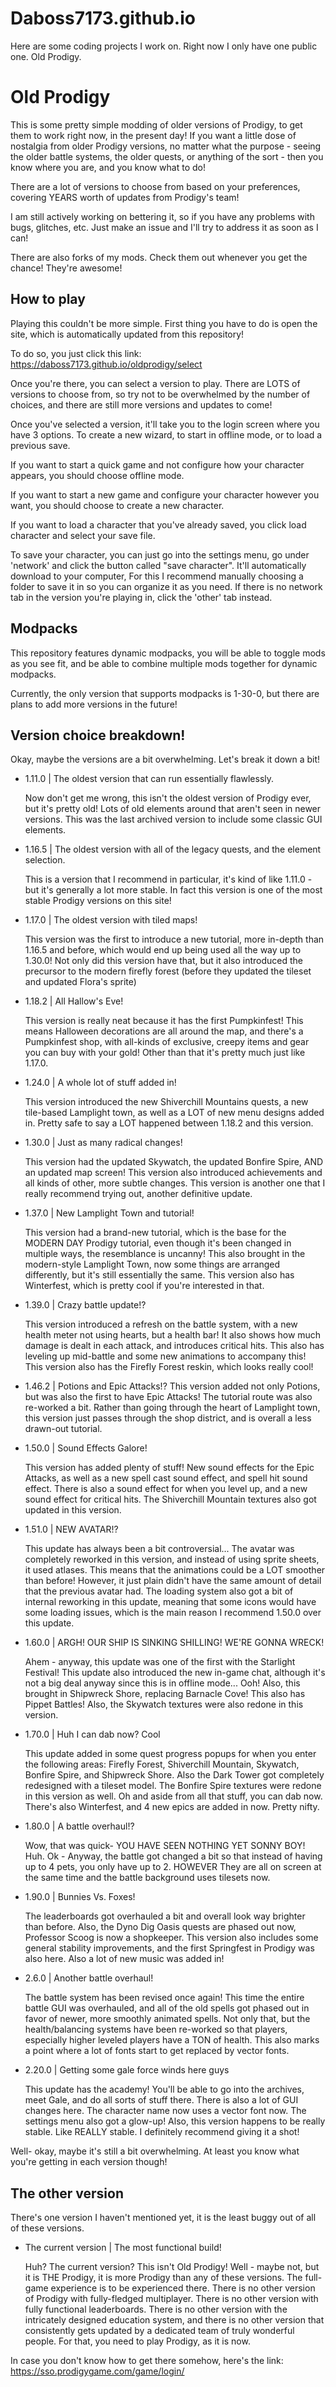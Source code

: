 # Daboss7173.github.io

Here are some coding projects I work on.
Right now I only have one public one. Old Prodigy.

# Old Prodigy

This is some pretty simple modding of older versions of Prodigy, to get them to work right now, in the present day!
If you want a little dose of nostalgia from older Prodigy versions, no matter what the purpose - 
seeing the older battle systems, the older quests, or anything of the sort - 
then you know where you are, and you know what to do!

There are a lot of versions to choose from based on your preferences, covering YEARS worth of updates from Prodigy's team!

I am still actively working on bettering it, so if you have any problems with bugs, glitches, etc. Just make an issue
and I'll try to address it as soon as I can!

There are also forks of my mods. Check them out whenever you get the chance! They're awesome!

## How to play

Playing this couldn't be more simple. First thing you have to do is open the site, which is automatically updated from this
repository!

To do so, you just click this link: https://daboss7173.github.io/oldprodigy/select

Once you're there, you can select a version to play. There are LOTS of versions to choose from, so try not to be overwhelmed
by the number of choices, and there are still more versions and updates to come!

Once you've selected a version, it'll take you to the login screen where you have 3 options. To create a new wizard, to start in offline mode,
or to load a previous save.

If you want to start a quick game and not configure how your character appears, you should choose offline mode.

If you want to start a new game and configure your character however you want, you should choose to create a new character.

If you want to load a character that you've already saved, you click load character and select your save file.

To save your character, you can just go into the settings menu, go under 'network' and click the button called "save character". It'll automatically download
to your computer, For this I recommend manually choosing a folder to save it in so you can organize it as you need. If there is no network tab in the version
you're playing in, click the 'other' tab instead.

## Modpacks

This repository features dynamic modpacks, you will be able to toggle mods as you see fit, and be able to combine multiple mods together for dynamic modpacks.

Currently, the only version that supports modpacks is 1-30-0, but there are plans to add more versions in the future!

## Version choice breakdown!

Okay, maybe the versions are a bit overwhelming. Let's break it down a bit!

- 1.11.0 | The oldest version that can run essentially flawlessly.

  Now don't get me wrong, this isn't the oldest version of Prodigy ever, but it's pretty old! Lots of old elements around that aren't seen in newer versions.
  This was the last archived version to include some classic GUI elements.

- 1.16.5 | The oldest version with all of the legacy quests, and the element selection.

  This is a version that I recommend in particular, it's kind of like 1.11.0 - but it's generally a lot more stable. In fact this version
  is one of the most stable Prodigy versions on this site!

- 1.17.0 | The oldest version with tiled maps!

  This version was the first to introduce a new tutorial, more in-depth than 1.16.5 and before, which would end up being used all the way up to 1.30.0!
  Not only did this version have that, but it also introduced the precursor to the modern firefly forest (before they updated the tileset and updated Flora's sprite)

- 1.18.2 | All Hallow's Eve!

  This version is really neat because it has the first Pumpkinfest! This means Halloween decorations are all around the map, and there's a Pumpkinfest shop, with all-kinds
  of exclusive, creepy items and gear you can buy with your gold! Other than that it's pretty much just like 1.17.0.

- 1.24.0 | A whole lot of stuff added in!

  This version introduced the new Shiverchill Mountains quests, a new tile-based Lamplight town, as well as a LOT of new menu designs added in.
  Pretty safe to say a LOT happened between 1.18.2 and this version.

- 1.30.0 | Just as many radical changes!

  This version had the updated Skywatch, the updated Bonfire Spire, AND an updated map screen! This version also introduced achievements and all kinds of
  other, more subtle changes. This version is another one that I really recommend trying out, another definitive update.

- 1.37.0 | New Lamplight Town and tutorial!

  This version had a brand-new tutorial, which is the base for the MODERN DAY Prodigy tutorial, even though it's been changed in multiple ways, the resemblance is
  uncanny! This also brought in the modern-style Lamplight Town, now some things are arranged differently, but it's still essentially the same. This version
  also has Winterfest, which is pretty cool if you're interested in that.

- 1.39.0 | Crazy battle update!?

  This version introduced a refresh on the battle system, with a new health meter not using hearts, but a health bar! It also shows how much damage is dealt in
  each attack, and introduces critical hits. This also has leveling up mid-battle and some new animations to accompany this! This version also has the Firefly Forest
  reskin, which looks really cool!

- 1.46.2 | Potions and Epic Attacks!?
  This version added not only Potions, but was also the first to have Epic Attacks! The tutorial route was also re-worked a bit. Rather than going through the heart of
  Lamplight town, this version just passes through the shop district, and is overall a less drawn-out tutorial.

- 1.50.0 | Sound Effects Galore!

  This version has added plenty of stuff! New sound effects for the Epic Attacks, as well as a new spell cast sound effect, and spell hit sound effect. There is also a
  sound effect for when you level up, and a new sound effect for critical hits. The Shiverchill Mountain textures also got updated in this version.

- 1.51.0 | NEW AVATAR!?

  This update has always been a bit controversial... The avatar was completely reworked in this version, and instead of using sprite sheets, it used atlases. This means
  that the animations could be a LOT smoother than before! However, it just plain didn't have the same amount of detail that the previous avatar had.
  The loading system also got a bit of internal reworking in this update, meaning that some icons would have some loading issues, which is the main reason I
  recommend 1.50.0 over this update.

- 1.60.0 | ARGH! OUR SHIP IS SINKING SHILLING! WE'RE GONNA WRECK!

  Ahem - anyway, this update was one of the first with the Starlight Festival! This update also introduced the new in-game chat, although it's not a big deal anyway since
  this is in offline mode... Ooh! Also, this brought in Shipwreck Shore, replacing Barnacle Cove! This also has Pippet Battles! Also, the Skywatch textures were also
  redone in this version.

- 1.70.0 | Huh I can dab now? Cool

  This update added in some quest progress popups for when you enter the following areas: Firefly Forest, Shiverchill Mountain, Skywatch, Bonfire Spire, and Shipwreck
  Shore. Also the Dark Tower got completely redesigned with a tileset model. The Bonfire Spire textures were redone in this version as well.
  Oh and aside from all that stuff, you can dab now. There's also Winterfest, and 4 new epics are added in now. Pretty nifty.

- 1.80.0 | A battle overhaul!?

  Wow, that was quick- YOU HAVE SEEN NOTHING YET SONNY BOY! Huh. Ok - Anyway, the battle got changed a bit so that instead of having up to 4 pets, you only have up to 2.
  HOWEVER They are all on screen at the same time and the battle background uses tilesets now.

- 1.90.0 | Bunnies Vs. Foxes!

  The leaderboards got overhauled a bit and overall look way brighter than before. Also, the Dyno Dig Oasis quests are phased out now, Professor Scoog is now a shopkeeper.
  This version also includes some general stability improvements, and the first Springfest in Prodigy was also here. Also a lot of new music was added in!

- 2.6.0 | Another battle overhaul!

  The battle system has been revised once again! This time the entire battle GUI was overhauled, and all of the old spells got phased out in favor of newer, more smoothly
  animated spells. Not only that, but the health/balancing systems have been re-worked so that players, especially higher leveled players have a TON of health. This also
  marks a point where a lot of fonts start to get replaced by vector fonts.

- 2.20.0 | Getting some gale force winds here guys

  This update has the academy! You'll be able to go into the archives, meet Gale, and do all sorts of stuff there. There is also a lot of GUI changes here. The character
  name now uses a vector font now. The settings menu also got a glow-up! Also, this version happens to be really stable. Like REALLY stable. I definitely recommend giving
  it a shot!

Well- okay, maybe it's still a bit overwhelming. At least you know what you're getting in each version though!

## The other version

There's one version I haven't mentioned yet, it is the least buggy out of all of these versions.

- The current version | The most functional build!

  Huh? The current version? This isn't Old Prodigy! Well - maybe not, but it is THE Prodigy, it is more Prodigy than any of these versions. The full-game experience is
  to be experienced there. There is no other version of Prodigy with fully-fledged multiplayer. There is no other version with fully functional leaderboards. There is no other
  version with the intricately designed education system, and there is no other version that consistently gets updated by a dedicated team of truly wonderful people. For that,
  you need to play Prodigy, as it is now.

In case you don't know how to get there somehow, here's the link: https://sso.prodigygame.com/game/login/
